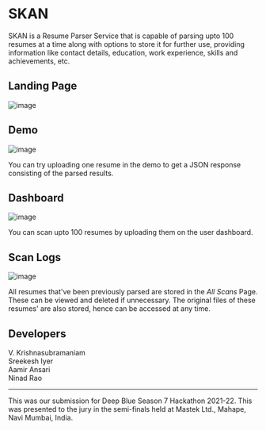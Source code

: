 # SKAN

SKAN is a Resume Parser Service that is capable of parsing upto 100 resumes at a time along with options to store it for further use, providing information like contact details, education, work experience, skills and achievements, etc.

## Landing Page

![image](https://user-images.githubusercontent.com/67017933/166252702-7100586a-1a3c-496a-9f28-8a346a998c5d.png)

## Demo

![image](https://user-images.githubusercontent.com/67017933/166252796-b3301ebb-0a85-4611-8ed3-d6c163050133.png)

You can try uploading one resume in the demo to get a JSON response consisting of the parsed results.

## Dashboard

![image](https://user-images.githubusercontent.com/67017933/166253628-8ac69f29-47df-4636-9d7c-43337f4e6b81.png)

You can scan upto 100 resumes by uploading them on the user dashboard.

## Scan Logs

![image](https://user-images.githubusercontent.com/67017933/166253934-2eca5eaa-336f-48c3-8180-383675569a1a.png)

All resumes that've been previously parsed are stored in the _All Scans_ Page. These can be viewed and deleted if unnecessary. The original files of these resumes' are also stored, hence can be accessed at any time. 

## Developers

V. Krishnasubramaniam <br/>
Sreekesh Iyer <br/>
Aamir Ansari <br/>
Ninad Rao

---
This was our submission for Deep Blue Season 7 Hackathon 2021-22. This was presented to the jury in the semi-finals held at Mastek Ltd., Mahape, Navi Mumbai, India.
